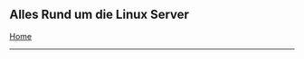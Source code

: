 ## Alles Rund um die Linux Server

[Home](https://github.com/HelmutThurnhofer/snippet/blob/master/README.md)
___
